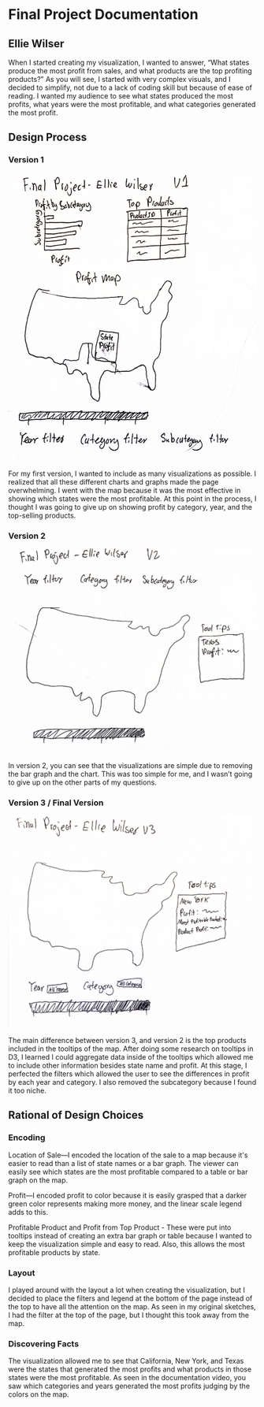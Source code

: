 # Final Project Documentation
## Ellie Wilser

When I started creating my visualization, I wanted to answer, “What states produce the most profit from sales, and what products are the top profiting products?” As you will see, I started with very complex visuals, and I decided to simplify, not due to a lack of coding skill but because of ease of reading. I wanted my audience to see what states produced the most profits, what years were the most profitable, and what categories generated the most profit.

## Design Process

### Version 1

![Alt text](Sketch_V1.png)

For my first version, I wanted to include as many visualizations as possible. I realized that all these different charts and graphs made the page overwhelming. I went with the map because it was the most effective in showing which states were the most profitable. At this point in the process, I thought I was going to give up on showing profit by category, year, and the top-selling products.


### Version 2
![Alt text](Sketch_V2.png)

In version 2, you can see that the visualizations are simple due to removing the bar graph and the chart. This was too simple for me, and I wasn’t going to give up on the other parts of my questions.

### Version 3 / Final Version
![Alt text](Sketch_V3.png)

The main difference between version 3, and version 2 is the top products included in the tooltips of the map. After doing some research on tooltips in D3, I learned I could aggregate data inside of the tooltips which allowed me to include other information besides state name and profit. At this stage, I perfected the filters which allowed the user to see the differences in profit by each year and category. I also removed the subcategory because I found it too niche.


## Rational of Design Choices

### Encoding 

Location of Sale—I encoded the location of the sale to a map because it's easier to read than a list of state names or a bar graph. The viewer can easily see which states are the most profitable compared to a table or bar graph on the map. 

Profit—I encoded profit to color because it is easily grasped that a darker green color represents making more money, and the linear scale legend adds to this.

Profitable Product and Profit from Top Product - These were put into tooltips instead of creating an extra bar graph or table because I wanted to keep the visualization simple and easy to read. Also, this allows the most profitable products by state.

### Layout
 
I played around with the layout a lot when creating the visualization, but I decided to place the filters and legend at the bottom of the page instead of the top to have all the attention on the map. As seen in my original sketches, I had the filter at the top of the page, but I thought this took away from the map.

### Discovering Facts

The visualization allowed me to see that California, New York, and Texas were the states that generated the most profits and what products in those states were the most profitable. As seen in the documentation video, you saw which categories and years generated the most profits judging by the colors on the map.

